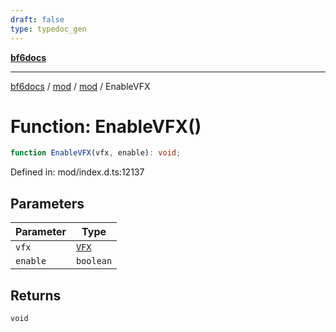 ```yaml
---
draft: false
type: typedoc_gen
---
```


[**bf6docs**](../../../_index.md)

***

[bf6docs](../../../_index.md) / [mod](../../_index.md) / [mod](../_index.md) / EnableVFX

# Function: EnableVFX()

```ts
function EnableVFX(vfx, enable): void;
```

Defined in: mod/index.d.ts:12137

## Parameters

| Parameter | Type |
| ------ | ------ |
| `vfx` | [`VFX`](../VFX/_index.md) |
| `enable` | `boolean` |

## Returns

`void`
